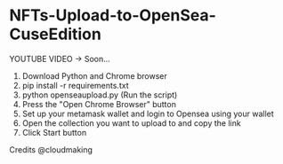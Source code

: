# NFTs-Upload-to-OpenSea-CuseEdition
YOUTUBE VIDEO -> Soon...

1. Download Python and Chrome browser 
2. pip install -r requirements.txt
5. python openseaupload.py (Run the script)
7. Press the "Open Chrome Browser" button
8. Set up your metamask wallet and login to Opensea using your wallet
9. Open the collection you want to upload to and copy the link
10. Click Start button


Credits @cloudmaking 
